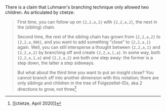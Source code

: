 There is a claim that Luhmann's branching technique only allowed two children. As articulated by ctietze:

> First time, you can follow up on `{2,2,a,1}` with `{2,2,a,2}`, the next in the (sibling) chain.
> 
> Second time, the rest of the sibling chain has grown from `{2,2,a,2}` to `{2,2,a,986}`, and you want to add something "close" to `{2,2,a,1}` again. Well, you can still intersperse a thought between `{2,2,a,1}` and `{2,2,a,2}` by branching off and create `{2,2,a,1,a}`. In some way, both `{2,2,a,1,a}` and `{2,2,a,2}` are both one step away: the former is a step down, the latter a step sideways.
> 
> But what about the third time you want to put an insight close? You cannot branch off into another dimension with this notation; there are only siblings and children in the tree of Folgezettel-IDs, aka 2 directions to grow, not three[^1]

[^1]: [[ctietze, April 2020]]